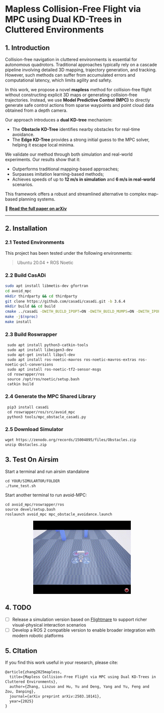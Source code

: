 # Mapless Collision-Free Flight via MPC using Dual KD-Trees in Cluttered Environments

## 1. Introduction

Collision-free navigation in cluttered environments is essential for autonomous quadrotors. Traditional approaches typically rely on a cascade pipeline involving detailed 3D mapping, trajectory generation, and tracking. However, such methods can suffer from accumulated errors and computational latency, which limits agility and safety.

In this work, we propose a novel **mapless** method for collision-free flight without constructing explicit 3D maps or generating collision-free trajectories. Instead, we use **Model Predictive Control (MPC)** to directly generate safe control actions from sparse waypoints and point cloud data obtained from a depth camera.

Our approach introduces a **dual KD-tree** mechanism:
- The **Obstacle KD-Tree** identifies nearby obstacles for real-time avoidance.
- The **Edge KD-Tree** provides a strong initial guess to the MPC solver, helping it escape local minima.

We validate our method through both simulation and real-world experiments. Our results show that it:
- Outperforms traditional mapping-based approaches;
- Surpasses imitation learning-based methods;
- Achieves speeds of up to **12 m/s in simulation** and **6 m/s in real-world** scenarios.

This framework offers a robust and streamlined alternative to complex map-based planning systems.

📄 **[Read the full paper on arXiv](https://arxiv.org/abs/2503.10141)**

---

## 2. Installation
### 2.1 Tested Environments
This project has been tested under the following environments:
> Ubuntu 20.04 + ROS Noetic

### 2.2 Build CasADi

```bash
sudo apt install libmetis-dev gfortran
cd avoid_mpc
mkdir thirdparty && cd thirdparty
git clone https://github.com/casadi/casadi.git -b 3.6.4
mkdir build && cd build
cmake ../casadi -DWITH_BUILD_IPOPT=ON -DWITH_BUILD_MUMPS=ON -DWITH_IPOPT=ON -DWITH_MUMPS=ON -DWITH_OPENMP=ON -DCMAKE_INSTALL_PREFIX=../
make -j$(nproc)
make install
```
### 2.3 Build Roswrapper
```
 sudo apt install python3-catkin-tools
 sudo apt install libeigen3-dev
 sudo apt-get install libpcl-dev
 sudo apt install ros-noetic-mavros ros-noetic-mavros-extras ros-noetic-pcl-conversions
 sudo apt install ros-noetic-tf2-sensor-msgs
 cd roswrapper/ros
 source /opt/ros/noetic/setup.bash 
 catkin build
```
### 2.4 Generate the MPC Shared Library 
```
 pip3 install casadi
 cd roswrapper/ros/src/avoid_mpc
 python3 tools/mpc_obstacle_casadi.py
```
### 2.5 Download Simulator
```
wget https://zenodo.org/records/15004895/files/Obstacles.zip
unzip Obstacles.zip
```
## 3. Test On Airsim

Start a terminal and run airsim standalone
```
cd YOUR/SIMULARTOR/FOLDER
./tune_test.sh
```
Start another terminal to run avoid-MPC:
```
cd avoid_mpc/roswrapper/ros
source devel/setup.bash
roslaunch avoid_mpc mpc_obstacle_avoidance.launch
```
<p align="center">
  <img src="doc/demo.gif"/>
</p>

## 4. TODO

- [ ] Release a simulation version based on [Flightmare](https://github.com/uzh-rpg/flightmare) to support richer visual-physical interaction scenarios
- [ ] Develop a ROS 2 compatible version to enable broader integration with modern robotic platforms

## 5. CItation
If you find this work useful in your research, please cite:

```
@article{zhang2025mapless,
  title={Mapless Collision-Free Flight via MPC using Dual KD-Trees in Cluttered Environments},
  author={Zhang, Linzuo and Hu, Yu and Deng, Yang and Yu, Feng and Zou, Danping},
  journal={arXiv preprint arXiv:2503.10141},
  year={2025}
}
```
